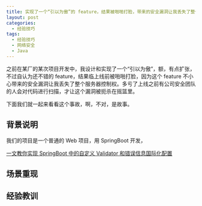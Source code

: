 ```yaml
---
title: 实现了一个“引以为傲”的 feature，结果被啪啪打脸，带来的安全漏洞让我丢失了整个服务器控制权
layout: post
categories: 
  - 经验技巧 
tags: 
  - 经验技巧
  - 网络安全
  - Java 
---
```


之前在某厂的某次项目开发中，我设计和实现了一个“引以为傲”，额，有点扩张，不过自认为还不错的 feature，结果临上线前被啪啪打脸，因为这个 feature 不小心带来的安全漏洞让我丢失了整个服务器控制权。多亏了上线之前有公司安全团队的人会对代码进行扫描，才让这个漏洞被扼杀在摇篮里。

下面我们就一起来看看这个事故，啊，不对，是故事。

## 背景说明

我们的项目是一个普通的 Web 项目，用 SpringBoot 开发， 


[一文教你实现 SpringBoot 中的自定义 Validator 和错误信息国际化配置](/blog/custom-validator-and-i18n-error-message-in-springboot.html)



## 场景重现



## 经验教训 







